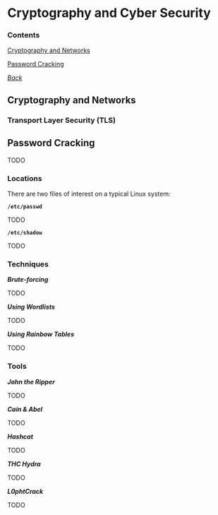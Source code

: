# Cryptography and Cyber Security

### Contents
[Cryptography and Networks](#cryptography-and-networks)

[Password Cracking](#password-cracking)

*[Back](../week2-cryptography#week-2---cryptography)*


## Cryptography and Networks
### Transport Layer Security (TLS)


## Password Cracking
TODO

### Locations
There are two files of interest on a typical Linux system:

__`/etc/passwd`__

TODO

__`/etc/shadow`__

TODO

### Techniques
**_Brute-forcing_**

TODO

**_Using Wordlists_**

TODO

**_Using Rainbow Tables_**

TODO

### Tools
**_John the Ripper_**

TODO

**_Cain & Abel_**

TODO

**_Hashcat_**

TODO

**_THC Hydra_**

TODO

**_L0phtCrack_**

TODO
